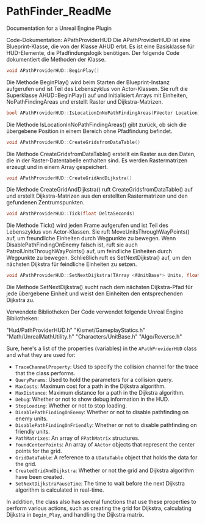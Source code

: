 # PathFinder_ReadMe
Documentation for a Unreal Engine Plugin


Code-Dokumentation: APathProviderHUD
Die APathProviderHUD ist eine Blueprint-Klasse, die von der Klasse AHUD erbt. Es ist eine Basisklasse für HUD-Elemente, die Pfadfindungslogik benötigen. Der folgende Code dokumentiert die Methoden der Klasse.

```cpp
void APathProviderHUD::BeginPlay()
```
Die Methode BeginPlay() wird beim Starten der Blueprint-Instanz aufgerufen und ist Teil des Lebenszyklus von Actor-Klassen. Sie ruft die Superklasse AHUD::BeginPlay() auf und initialisiert Arrays mit Einheiten, NoPathFindingAreas und erstellt Raster und Dijkstra-Matrizen.

```cpp
bool APathProviderHUD::IsLocationInNoPathFindingAreas(FVector Location)
```
Die Methode IsLocationInNoPathFindingAreas() gibt zurück, ob sich die übergebene Position in einem Bereich ohne Pfadfindung befindet.

```cpp
void APathProviderHUD::CreateGridsfromDataTable()
```
Die Methode CreateGridsfromDataTable() erstellt ein Raster aus den Daten, die in der Raster-Datentabelle enthalten sind. Es werden Rastermatrizen erzeugt und in einem Array gespeichert.

```cpp
void APathProviderHUD::CreateGridAndDijkstra()
```
Die Methode CreateGridAndDijkstra() ruft CreateGridsfromDataTable() auf und erstellt Dijkstra-Matrizen aus den erstellten Rastermatrizen und den gefundenen Zentrumspunkten.

```cpp
void APathProviderHUD::Tick(float DeltaSeconds)
```
Die Methode Tick() wird jeden Frame aufgerufen und ist Teil des Lebenszyklus von Actor-Klassen. Sie ruft MoveUnitsThroughWayPoints() auf, um freundliche Einheiten durch Wegpunkte zu bewegen. Wenn DisablePathFindingOnEnemy falsch ist, ruft sie auch PatrolUnitsThroughWayPoints() auf, um feindliche Einheiten durch Wegpunkte zu bewegen. Schließlich ruft es SetNextDijkstra() auf, um den nächsten Dijkstra für feindliche Einheiten zu setzen.

```cpp
void APathProviderHUD::SetNextDijkstra(TArray <AUnitBase*> Units, float DeltaSeconds)
```
Die Methode SetNextDijkstra() sucht nach dem nächsten Dijkstra-Pfad für jede übergebene Einheit und weist den Einheiten den entsprechenden Dijkstra zu.

Verwendete Bibliotheken
Der Code verwendet folgende Unreal Engine Bibliotheken:

"Hud/PathProviderHUD.h"
"Kismet/GameplayStatics.h"
"Math/UnrealMathUtility.h"
"Characters/UnitBase.h"
"Algo/Reverse.h"







Sure, here's a list of the properties (variables) in the `APathProviderHUD` class and what they are used for:

-   `TraceChannelProperty`: Used to specify the collision channel for the trace that the class performs.
-   `QueryParams`: Used to hold the parameters for a collision query.
-   `MaxCosts`: Maximum cost for a path in the Dijkstra algorithm.
-   `MaxDistance`: Maximum distance for a path in the Dijkstra algorithm.
-   `Debug`: Whether or not to show debug information in the HUD.
-   `StopLoading`: Whether or not to stop loading.
-   `DisablePathFindingOnEnemy`: Whether or not to disable pathfinding on enemy units.
-   `DisablePathFindingOnFriendly`: Whether or not to disable pathfinding on friendly units.
-   `PathMatrixes`: An array of `FPathMatrix` structures.
-   `FoundCenterPoints`: An array of `AActor` objects that represent the center points for the grid.
-   `GridDataTable`: A reference to a `UDataTable` object that holds the data for the grid.
-   `CreatedGridAndDijkstra`: Whether or not the grid and Dijkstra algorithm have been created.
-   `SetNextDijkstraPauseTime`: The time to wait before the next Dijkstra algorithm is calculated in real-time.

In addition, the class also has several functions that use these properties to perform various actions, such as creating the grid for Dijkstra, calculating Dijkstra in `Begin_Play`, and handling the Dijkstra matrix.

